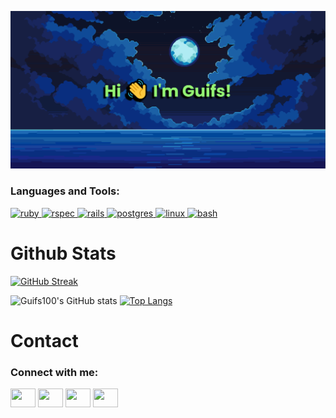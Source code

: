 <!--
**Guifs100/guifs100** is a ✨ _special_ ✨ repository because its `README.md` (this file) appears on your GitHub profile.

Here are some ideas to get you started:

- 🔭 I’m currently working on ...
- 🌱 I’m currently learning ...
- 👯 I’m looking to collaborate on ...
- 🤔 I’m looking for help with ...
- 💬 Ask me about ...
- 📫 How to reach me: ...   
- 😄 Pronouns: ...
- ⚡ Fun fact: ...
-->

[![MasterHead](https://github.com/Guifs100/guifs100/blob/main/header_oficial.png)](https://github.com/Guifs100)

<h3 align="left">Languages and Tools:</h3>
<p align="left"> <a href="https://www.ruby-lang.org/en/documentation/" target="_blank"> <img src="https://cdn.jsdelivr.net/gh/devicons/devicon@latest/icons/ruby/ruby-original.svg" alt="ruby" width="40" height="40"/> </a> <a href="https://rspec.info/" target="_blank"> <img src="https://cdn.jsdelivr.net/gh/devicons/devicon@latest/icons/rspec/rspec-original.svg" alt="rspec" width="40" height="40"/> </a> <a href="https://rubyonrails.org/" target="_blank"> <img src="https://cdn.jsdelivr.net/gh/devicons/devicon@latest/icons/rails/rails-original-wordmark.svg" alt="rails" width="40" height="40"/> </a> <a href="https://www.postgresql.org/" target="_blank"> <img src="https://cdn.jsdelivr.net/gh/devicons/devicon@latest/icons/postgresql/postgresql-original.svg" alt="postgres" width="40" height="40"/> </a> <a href="https://www.linux.org/" target="_blank"> <img src="https://cdn.jsdelivr.net/gh/devicons/devicon@latest/icons/linux/linux-original.svg" alt="linux" width="40" height="40"/> </a> <a href="https://www.gnu.org/software/bash/" target="_blank"> <img src="https://cdn.jsdelivr.net/gh/devicons/devicon@latest/icons/bash/bash-original.svg" alt="bash" width="40" height="40"/> </a> </p>

# Github Stats

<!-- [![GitHub Streak](https://github-readme-streak-stats.herokuapp.coma/?user=Guifs100)](https://git.io/streak-stats) -->
[![GitHub Streak](http://github-readme-streak-stats.herokuapp.com?user=guifs100&theme=dark&hide_border=true&short_numbers=true&date_format=M%20j%5B%2C%20Y%5D&mode=weekly)](https://git.io/streak-stats)

![Guifs100's GitHub stats](https://github-readme-stats.vercel.app/api?username=guifs100&show=prs_merged,prs_merged_percentage&show_icons=true&theme=merko&show_owner=true&line_height=50)
[![Top Langs](https://github-readme-stats.vercel.app/api/top-langs/?username=guifs100&layout=donut&langs_count=10)](https://github.com/guifs100/github-readme-stats)

# Contact
<h3 align="left">Connect with me:</h3>
<p align="left">
<a href="your link" target="blank"><img align="center" src="https://cdn.jsdelivr.net/npm/simple-icons@3.0.1/icons/twitter.svg" alt="" height="30" width="40" /></a>
<a href="your link" target="blank"><img align="center" src="https://cdn.jsdelivr.net/npm/simple-icons@3.0.1/icons/linkedin.svg" alt="" height="30" width="40" /></a>
<a href="your link" target="blank"><img align="center" src="https://cdn.jsdelivr.net/npm/simple-icons@3.0.1/icons/instagram.svg" alt="" height="30" width="40" /></a>
<a href="your link" target="blank"><img align="center" src="https://cdn.jsdelivr.net/npm/simple-icons@3.0.1/icons/youtube.svg" alt="" height="30" width="40" /></a>
</p>
